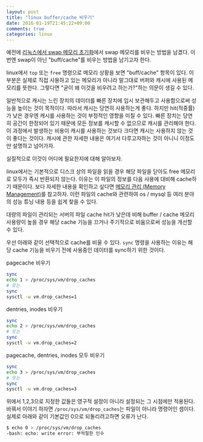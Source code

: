 ```yaml
---
layout: post
title: "linux buffer/cache 비우기"
date: 2016-01-19T21:45:22+09:00
comments: true
categories: linux
---
```


예전에 [리눅스에서 swap 메모리 초기화](/2015/10/02/linux-how-to-clear-memory-swap/)에서 swap 메모리를 비우는 방법을 남겼다. 이번엔 swap이 아닌 "buff/cache"를 비우는 방법을 남기고자 한다.

linux에서 `top` 또는 `free` 명령으로 메모리 상황을 보면 "buff/cache" 항목이 있다. 이 부분은 실제로 직접 사용하고 있는 메모리가 아니라 말그대로 버퍼와 캐시에 사용된 메모리를 뜻한다. 그렇다면 "굳이 왜 이것을 비우려고 하는가?"하는 의문이 생길 수 있다.

일반적으로 캐시는 느린 장치의 데이터를 빠른 장치에 임시 보관해두고 사용함으로써 성능을 높이는 것이 목적이다. 따라서 캐시는 당연히 사용하는게 좋다. 하지만 hit(적중률)가 낮은 경우엔 캐시를 사용하는 것이 부정적인 영향을 미칠 수 있다. 빠른 장치는 당연히 공간이 한정되어 있기 때문에 모든 정보를 캐시할 수 없으므로 캐시를 관리해야 한다. 이 과정에서 발생하는 비용이 캐시를 사용하는 것보다 크다면 캐시는 사용하지 않는 것이 좋다는 것이다. 캐시에 관한 자세한 내용은 여기서 다루고자하는 것이 아니니 이정도만 설명하고 넘어가자.

실질적으로 이것이 어디에 필요한지에 대해 알아보자.

linux에서는 기본적으로 디스크 상의 파일을 읽을 경우 해당 파일을 닫아도 free 메모리로 모두가 즉시 반환되지 않는다. 이유는 이 파일의 정보를 다음 사용에 대비해 cache하기 때문이다. 보다 자세한 내용을 확인하고 싶다면 [메모리 관리 (Memory Management)](https://wiki.kldp.org/Translations/html/The_Linux_Kernel-KLDP/tlk3.html)를 참고하자. 이런 파일의 cache와 관련하여 os / mysql 등 여러 분야의 성능 튜닝 내용 등을 쉽게 찾을 수 있다.

대량의 파일이 관리되는 서버의 파일 cache hit가 낮은데 비해 buffer / cache 메모리 사용량이 높을 경우 해당 cache 기능을 끄거나 주기적으로 비움으로써 성능을 개선할 수 있다.

우선 아래와 같이 선택적으로 cache를 비울 수 있다. `sync` 명령을 사용하는 이유는 해당 cache 기능을 비우기 전에 사용중인 데이터를 sync하기 위한 것이다.

pagecache 비우기

```bash
sync
echo 1 > /proc/sys/vm/drop_caches
# 또는
sync
sysctl -w vm.drop_caches=1
```

dentries, inodes 비우기

```bash
sync
echo 2 > /proc/sys/vm/drop_caches
# 또는
sync
sysctl -w vm.drop_caches=2
```

pagecache, dentries, inodes 모두 비우기

```bash
sync
echo 3 > /proc/sys/vm/drop_caches
# 또는
sync
sysctl -w vm.drop_caches=3
```

위에서 1,2,3으로 지정한 값들은 영구적 설정이 아니라 설정되는 그 시점에만 적용된다. 바꿔서 이야기 하자면 `/proc/sys/vm/drop_caches`는 파일이 아니라 명령어인 셈이다. 실제로 아래와 같이 기본값인 0으로 되돌리려고하면 오류가 난다.

```bash
$ echo 0 > /proc/sys/vm/drop_caches
-bash: echo: write error: 부적절한 인수
```
